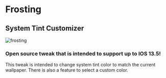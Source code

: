 # Frosting
## System Tint Customizer


![frosting](https://user-images.githubusercontent.com/30321729/93043139-f0586c80-f61e-11ea-903e-6deae24f17b9.png)

### Open source tweak that is intended to support up to IOS 13.5!

This tweak is intended to change system tint color to match the current wallpaper. There is also a feature to select a custom color.
